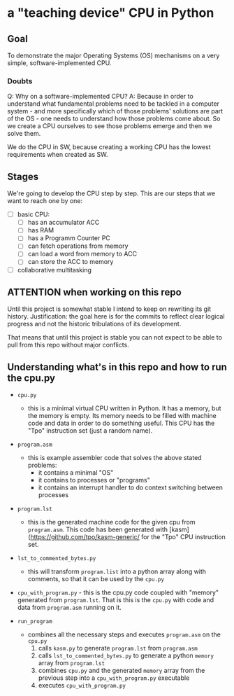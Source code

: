 a "teaching device" CPU in Python
=================================

Goal
----

To demonstrate the major Operating Systems (OS) mechanisms
on a very simple, software-implemented CPU.

### Doubts

Q: Why on a software-implemented CPU?
A: Because in order to understand what fundamental problems
   need to be tackled in a computer system - and more specifically
   which of those problems' solutions are part of the OS -
   one needs to understand how those problems
   come about. So we create a CPU ourselves to see those
   problems emerge and then we solve them.

   We do the CPU in SW, because creating a working CPU has
   the lowest requirements when created as SW.

Stages
------

We're going to develop the CPU step by step. This are
our steps that we want to reach one by one:

* [ ] basic CPU:
  * [ ] has an accumulator ACC
  * [ ] has RAM
  * [ ] has a Programm Counter PC
  * [ ] can fetch operations from memory
  * [ ] can load a word from memory to ACC
  * [ ] can store the ACC to memory

* [ ] collaborative multitasking

ATTENTION when working on this repo
-----------------------------------

Until this project is somewhat stable I intend to keep on
rewriting its git history. Justification: the goal here
is for the commits to reflect clear logical progress and
not the historic tribulations of its development.

That means that until this project is stable you can not
expect to be able to pull from this repo without major
conflicts.

Understanding what's in this repo and how to run the cpu.py
-----------------------------------------------------------

* `cpu.py`
  * this is a minimal virtual CPU written in Python. It has a memory,
    but the memory is empty. Its memory needs to be filled with
    machine code and data in order to do something useful. This CPU
    has the "Tpo" instruction set (just a random name).

* `program.asm`
  * this is example assembler code that solves the above stated
    problems:
    * it contains a minimal "OS"
    * it contains to processes or "programs"
    * it contains an interrupt handler to do context switching
      between processes

* `program.lst`
  * this is the generated machine code for the given cpu from
    `program.asm`. This code has been generated with
    [kasm](https://github.com/tpo/kasm-generic/ for the "Tpo" CPU
    instruction set.

* `lst_to_commented_bytes.py`
  * this will transform `program.list` into a python array along
    with comments, so that it can be used by the `cpu.py`

* `cpu_with_program.py` - this is the cpu.py code coupled with
  "memory" generated from `program.lst`. That is this is the
  `cpu.py` with code and data from `program.asm` running on it.

* `run_program`
  * combines all the necessary steps and executes `program.asm` on
    the `cpu.py`
    1. calls `kasm.py` to generate `program.lst` from `program.asm`
    2. calls `lst_to_commented_bytes.py` to generate a python
       `memory` array from `program.lst`
    3. combines `cpu.py` and the generated `memory` array from the
       previous step into a `cpu_with_program.py` executable
    4. executes `cpu_with_program.py`

